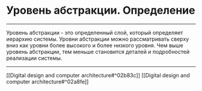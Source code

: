 # Уровень абстракции. Определение

---

Уровень абстракции - это определенный слой, который определяет иерархию системы. Уровни абстракции можно рассматривать сверху вниз как уровни более высокого и более низкого уровня. Чем выше уровень абстракции, тем меньше становится деталей и подробностей реализации системы.

---

[[Digital design and computer architecture#^02b83c]]
[[Digital design and computer architecture#^02a8fe]]